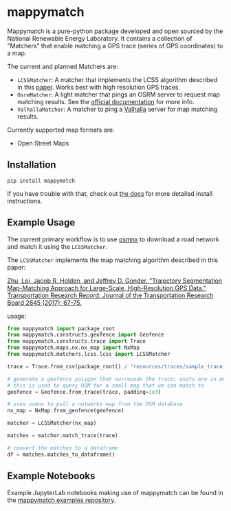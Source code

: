# mappymatch

Mappymatch is a pure-python package developed and open sourced by the National Renewable Energy Laboratory. It contains a collection of "Matchers" that enable matching a GPS trace (series of GPS coordinates) to a map.

The current and planned Matchers are:

- `LCSSMatcher`: A matcher that implements the LCSS algorithm described in this [paper](https://doi.org/10.3141%2F2645-08). Works best with high resolution GPS traces.  
- `OsrmMatcher`: A light matcher that pings an OSRM server to request map matching results. See the [official documentation](http://project-osrm.org/) for more info.
- `ValhallaMatcher`: A matcher to ping a [Valhalla](https://www.interline.io/valhalla/) server for map matching results.

Currently supported map formats are:

- Open Street Maps

## Installation

```
pip install mappymatch
```

If you have trouble with that, check out [the docs](https://mappymatch.readthedocs.io/en/latest/general/install.html) for more detailed install instructions.

## Example Usage

The current primary workflow is to use [osmnx](https://github.com/gboeing/osmnx) to download a road network and match it using the `LCSSMatcher`.

The `LCSSMatcher` implements the map matching algorithm described in this paper:

[Zhu, Lei, Jacob R. Holden, and Jeffrey D. Gonder.
"Trajectory Segmentation Map-Matching Approach for Large-Scale, High-Resolution GPS Data."
Transportation Research Record: Journal of the Transportation Research Board 2645 (2017): 67-75.](https://doi.org/10.3141%2F2645-08)

usage:

```python
from mappymatch import package_root
from mappymatch.constructs.geofence import Geofence
from mappymatch.constructs.trace import Trace
from mappymatch.maps.nx.nx_map import NxMap
from mappymatch.matchers.lcss.lcss import LCSSMatcher

trace = Trace.from_csv(package_root() / "resources/traces/sample_trace_1.csv")

# generate a geofence polygon that surrounds the trace; units are in meters;
# this is used to query OSM for a small map that we can match to
geofence = Geofence.from_trace(trace, padding=1e3)

# uses osmnx to pull a networkx map from the OSM database
nx_map = NxMap.from_geofence(geofence)

matcher = LCSSMatcher(nx_map)

matches = matcher.match_trace(trace)

# convert the matches to a dataframe
df = matches.matches_to_dataframe()
```

## Example Notebooks

Example JupyterLab notebooks making use of mappymatch can be found in the [mappymatch examples repository](https://github.com/NREL/mappymatch-examples).

